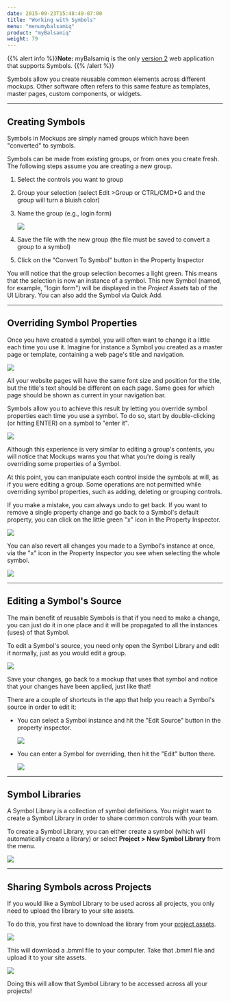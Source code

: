 ```yaml
---
date: 2015-09-23T15:48:49-07:00
title: "Working with Symbols"
menu: "menumybalsamiq"
product: "myBalsamiq"
weight: 79
---
```


{{% alert info %}}**Note:** myBalsamiq is the only [version 2](https://support.balsamiq.com/sales/compare/) web application that supports Symbols. {{% /alert %}}

Symbols allow you create reusable common elements across different mockups. Other software often refers to this same feature as templates, master pages, custom components, or widgets.

* * *

## Creating Symbols

Symbols in Mockups are simply named groups which have been "converted" to symbols.

Symbols can be made from existing groups, or from ones you create fresh. The following steps assume you are creating a new group.

1.  Select the controls you want to group
2.  Group your selection (select Edit >Group or CTRL/CMD+G and the group will turn a bluish color)
3.  Name the group (e.g., login form)

    ![](http://media.balsamiq.com/img/support/docs/m4d/sym_1.png)

4.  Save the file with the new group (the file must be saved to convert a group to a symbol)
5.  Click on the "Convert To Symbol" button in the Property Inspector

You will notice that the group selection becomes a light green. This means that the selection is now an instance of a symbol. This new Symbol (named, for example, "login form") will be displayed in the _Project Assets_ tab of the UI Library. You can also add the Symbol via Quick Add.

* * *

## Overriding Symbol Properties

Once you have created a symbol, you will often want to change it a little each time you use it. Imagine for instance a Symbol you created as a master page or template, containing a web page's title and navigation.

![](http://media.balsamiq.com/img/support/docs/m4d/sym_4.png)

All your website pages will have the same font size and position for the title, but the title's text should be different on each page. Same goes for which page should be shown as current in your navigation bar.

Symbols allow you to achieve this result by letting you override symbol properties each time you use a symbol. To do so, start by double-clicking (or hitting ENTER) on a symbol to "enter it".

![](http://media.balsamiq.com/img/support/docs/m4d/sym_5.png)

Although this experience is very similar to editing a group's contents, you will notice that Mockups warns you that what you're doing is really overriding some properties of a Symbol.

At this point, you can manipulate each control inside the symbols at will, as if you were editing a group. Some operations are not permitted while overriding symbol properties, such as adding, deleting or grouping controls.

If you make a mistake, you can always undo to get back. If you want to remove a single property change and go back to a Symbol's default property, you can click on the little green "x" icon in the Property Inspector.

![](http://media.balsamiq.com/img/support/docs/m4d/sym_6.png)

You can also revert all changes you made to a Symbol's instance at once, via the "x" icon in the Property Inspector you see when selecting the whole symbol.

![](http://media.balsamiq.com/img/support/docs/m4d/sym_7.png)

* * *

## Editing a Symbol's Source

The main benefit of reusable Symbols is that if you need to make a change, you can just do it in one place and it will be propagated to all the instances (uses) of that Symbol.

To edit a Symbol's source, you need only open the Symbol Library and edit it normally, just as you would edit a group.

![](http://media.balsamiq.com/img/support/docs/m4d/help_symbolsource.png)

Save your changes, go back to a mockup that uses that symbol and notice that your changes have been applied, just like that!

There are a couple of shortcuts in the app that help you reach a Symbol's source in order to edit it:

*   You can select a Symbol instance and hit the "Edit Source" button in the property inspector.

    ![](http://media.balsamiq.com/img/support/docs/m4d/sym_8.png)

*   You can enter a Symbol for overriding, then hit the "Edit" button there.

    ![](http://media.balsamiq.com/img/support/docs/m4d/sym_9.png)

* * *

## Symbol Libraries

A Symbol Library is a collection of symbol definitions. You might want to create a Symbol Library in order to share common controls with your team.

To create a Symbol Library, you can either create a symbol (which will automatically create a library) or select **Project > New Symbol Library** from the menu.

![](http://media.balsamiq.com/img/support/docs/m4d/help_newsymbollib.png)

* * *

## Sharing Symbols across Projects

If you would like a Symbol Library to be used across all projects, you only need to upload the library to your site assets.

To do this, you first have to download the library from your [project assets](/mybalsamiq/assets/).

![](http://media.balsamiq.com/img/support/docs/m4d/help_downloadsymbollibrary.png)

This will download a .bmml file to your computer. Take that .bmml file and upload it to your site assets.

![](http://media.balsamiq.com/img/support/docs/m4d/help_siteasssetupload.png)

Doing this will allow that Symbol Library to be accessed across all your projects!
